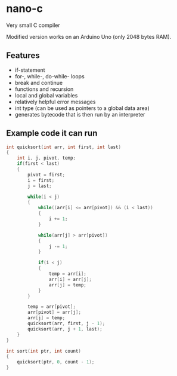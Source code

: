 # nano-c
Very small C compiler

Modified version works on an Arduino Uno (only 2048 bytes RAM).

## Features

* if-statement
* for-, while-, do-while- loops
* break and continue
* functions and recursion
* local and global variables
* relatively helpful error messages
* int type (can be used as pointers to a global data area)
* generates bytecode that is then run by an interpreter

## Example code it can run

```C
int quicksort(int arr, int first, int last)
{
	int i, j, pivot, temp;
	if(first < last)
	{
		pivot = first;
		i = first;
		j = last;

		while(i < j)
		{
			while((arr[i] <= arr[pivot]) && (i < last))
			{
				i += 1;
			}

			while(arr[j] > arr[pivot])
			{
				j -= 1;
			}

			if(i < j)
			{
				temp = arr[i];
				arr[i] = arr[j];
				arr[j] = temp;
			}
		}

		temp = arr[pivot];
		arr[pivot] = arr[j];
		arr[j] = temp;
		quicksort(arr, first, j - 1);
		quicksort(arr, j + 1, last);
	}
}

int sort(int ptr, int count)
{
	quicksort(ptr, 0, count - 1);
}

